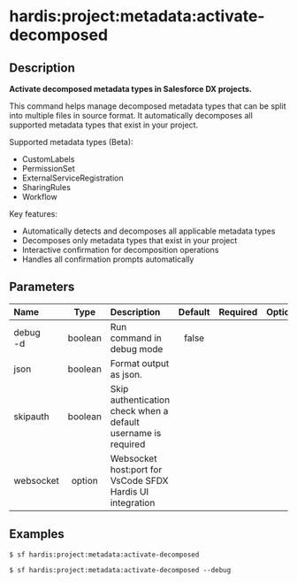<!-- This file has been generated with command 'sf hardis:doc:plugin:generate'. Please do not update it manually or it may be overwritten -->
# hardis:project:metadata:activate-decomposed

## Description

**Activate decomposed metadata types in Salesforce DX projects.**

This command helps manage decomposed metadata types that can be split into multiple files in source format. It automatically decomposes all supported metadata types that exist in your project.

Supported metadata types (Beta):
- CustomLabels
- PermissionSet
- ExternalServiceRegistration
- SharingRules
- Workflow

Key features:
- Automatically detects and decomposes all applicable metadata types
- Decomposes only metadata types that exist in your project
- Interactive confirmation for decomposition operations
- Handles all confirmation prompts automatically

## Parameters

| Name                  |  Type   | Description                                                   | Default                | Required | Options                                              |
|:----------------------|:-------:|:--------------------------------------------------------------|:----------------------:|:--------:|:----------------------------------------------------:|
| debug<br/>-d          | boolean | Run command in debug mode                                     | false                  |          |                                                      |
| json                  | boolean | Format output as json.                                        |                        |          |                                                      |
| skipauth              | boolean | Skip authentication check when a default username is required |                        |          |                                                      |
| websocket             | option  | Websocket host:port for VsCode SFDX Hardis UI integration     |                        |          |                                                      |

## Examples

```shell
$ sf hardis:project:metadata:activate-decomposed
```

```shell
$ sf hardis:project:metadata:activate-decomposed --debug
```
